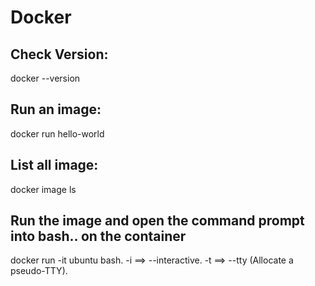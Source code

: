 # Docker

## Check Version:
  docker --version

## Run an image:
  docker run hello-world

## List all image:
  docker image ls

## Run the image and open the command prompt into bash.. on the container
  docker run -it ubuntu bash.
    -i ==> --interactive.
    -t ==> --tty (Allocate a pseudo-TTY).
